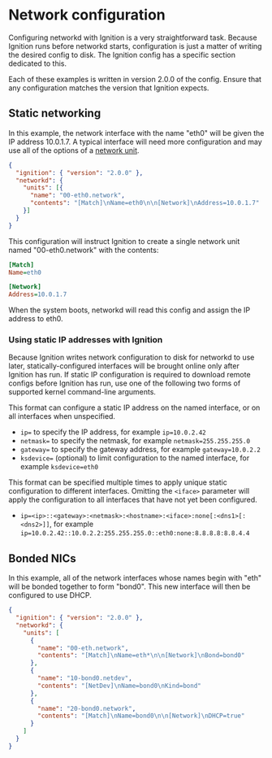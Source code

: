 # Network configuration

Configuring networkd with Ignition is a very straightforward task. Because Ignition runs before networkd starts, configuration is just a matter of writing the desired config to disk. The Ignition config has a specific section dedicated to this.

Each of these examples is written in version 2.0.0 of the config. Ensure that any configuration matches the version that Ignition expects.

## Static networking

In this example, the network interface with the name "eth0" will be given the IP address 10.0.1.7. A typical interface will need more configuration and may use all of the options of a [network unit][network].

```json ignition-config
{
  "ignition": { "version": "2.0.0" },
  "networkd": {
    "units": [{
      "name": "00-eth0.network",
      "contents": "[Match]\nName=eth0\n\n[Network]\nAddress=10.0.1.7"
    }]
  }
}
```

This configuration will instruct Ignition to create a single network unit named "00-eth0.network" with the contents:

```ini
[Match]
Name=eth0

[Network]
Address=10.0.1.7
```

When the system boots, networkd will read this config and assign the IP address to eth0.

### Using static IP addresses with Ignition

Because Ignition writes network configuration to disk for networkd to use later, statically-configured interfaces will be brought online only after Ignition has run. If static IP configuration is required to download remote configs before Ignition has run, use one of the following two forms of supported kernel command-line arguments.

This format can configure a static IP address on the named interface, or on all interfaces when unspecified.

* `ip=` to specify the IP address, for example `ip=10.0.2.42`
* `netmask=` to specify the netmask, for example `netmask=255.255.255.0`
* `gateway=` to specify the gateway address, for example `gateway=10.0.2.2`
* `ksdevice=` (optional) to limit configuration to the named interface, for example `ksdevice=eth0`

This format can be specified multiple times to apply unique static configuration to different interfaces. Omitting the `<iface>` parameter will apply the configuration to all interfaces that have not yet been configured.

* `ip=<ip>::<gateway>:<netmask>:<hostname>:<iface>:none[:<dns1>[:<dns2>]]`, for example `ip=10.0.2.42::10.0.2.2:255.255.255.0::eth0:none:8.8.8.8:8.8.4.4`

## Bonded NICs

In this example, all of the network interfaces whose names begin with "eth" will be bonded together to form "bond0". This new interface will then be configured to use DHCP.

```json ignition-config
{
  "ignition": { "version": "2.0.0" },
  "networkd": {
    "units": [
      {
        "name": "00-eth.network",
        "contents": "[Match]\nName=eth*\n\n[Network]\nBond=bond0"
      },
      {
        "name": "10-bond0.netdev",
        "contents": "[NetDev]\nName=bond0\nKind=bond"
      },
      {
        "name": "20-bond0.network",
        "contents": "[Match]\nName=bond0\n\n[Network]\nDHCP=true"
      }
    ]
  }
}
```

[network]: http://www.freedesktop.org/software/systemd/man/systemd.network.html
